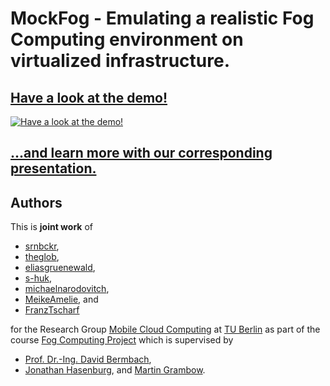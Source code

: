 # MockFog - Emulating a realistic Fog Computing environment on virtualized infrastructure.
## [Have a look at the demo!](https://www.youtube.com/watch?v=Vkinxu6Wdx8)<br>
[![Have a look at the demo!](https://img.youtube.com/vi/Vkinxu6Wdx8/0.jpg)](https://www.youtube.com/watch?v=Vkinxu6Wdx8)


## [...and learn more with our corresponding presentation.](https://github.com/OpenFogStack/MockFog-Meta/blob/master/MockFog_final_presentation_public.pdf)

## Authors
This is **joint work** of
- [srnbckr](https://github.com/srnbckr),
- [theglob](https://github.com/theglob),
- [eliasgruenewald](https://github.com/eliasgruenewald),
- [s-huk](https://github.com/s-huk),
- [michaelnarodovitch](https://github.com/michaelnarodovitch),
- [MeikeAmelie](https://github.com/MeikeAmelie), and
- [FranzTscharf](https://github.com/FranzTscharf)

for the Research Group [Mobile Cloud Computing](https://www.mcc.tu-berlin.de/) at [TU Berlin](https://tu-berlin.de)
as part of the course [Fog Computing Project](https://moseskonto.tu-berlin.de/moses/modultransfersystem/bolognamodule/beschreibung/anzeigen.html?number=40896&version=1&sprache=2) which is supervised by

- [Prof. Dr.-Ing. David Bermbach](https://www.mcc.tu-berlin.de/menue/team/prof_dr_ing_david_bermbach/),
- [Jonathan Hasenburg](https://www.mcc.tu-berlin.de/menue/team/jonathan_hasenburg/), and [Martin Grambow](https://www.mcc.tu-berlin.de/menue/team/martin_grambow/).
